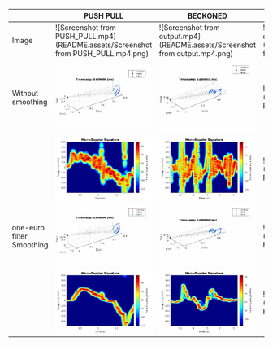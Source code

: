 |                           | PUSH PULL                                                    | BECKONED                                                     | RUB FINGERS                                                  |
| ------------------------- | ------------------------------------------------------------ | ------------------------------------------------------------ | ------------------------------------------------------------ |
| Image                     | ![Screenshot from PUSH_PULL.mp4](README.assets/Screenshot from PUSH_PULL.mp4.png) | ![Screenshot from output.mp4](README.assets/Screenshot from output.mp4.png) | ![Screenshot from output.mp4 - 1](README.assets/Screenshot from output.mp4 - 1.png) |
| Without smoothing         | ![PUSH_PULL_one_euro](README.assets/PUSH_PULL_one_euro.gif)  | ![BECKONED](README.assets/BECKONED.gif)                      | ![RUB FINGERS](README.assets/RUB FINGERS.gif)                |
|                           | ![PUSH_PULL](README.assets/PUSH_PULL.jpg)                    | ![BECKONED](README.assets/BECKONED.jpg)                      | ![RUB FINGERS](README.assets/RUB FINGERS.jpg)                |
| one-euro filter Smoothing | ![PUSH_PULL_one_euro](README.assets/PUSH_PULL_one_euro.gif)  | ![BECKONED_one_euro](README.assets/BECKONED_one_euro.gif)    | ![RUB FINGERS_one_euro](README.assets/RUB FINGERS_one_euro.gif) |
|                           | ![PUSH_PULL_one_euro](README.assets/PUSH_PULL_one_euro.jpg)  | ![BECKONED_one_euro](README.assets/BECKONED_one_euro.jpg)    | ![RUB FINGERS_one_euro](README.assets/RUB FINGERS_one_euro.jpg) |

